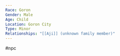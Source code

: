 ```yaml
---
Race: Goron
Gender: Male
Age: Child
Location: Goron City
Type: Minor
Relationships: "[[Aji]] (unknown family member)"
---
```

#npc 


